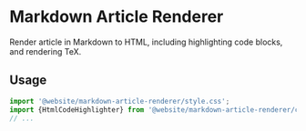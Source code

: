# Markdown Article Renderer

Render article in Markdown to HTML, including highlighting code blocks, and rendering TeX.

## Usage

```typescript
import '@website/markdown-article-renderer/style.css';
import {HtmlCodeHighlighter} from '@website/markdown-article-renderer/csr';
// ...
```
